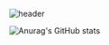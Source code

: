 ![header](https://capsule-render.vercel.app/api?type=waving&color=ffe8c4&height=150&section=header&text=Hi!\tMy\tname\tis\tJo-HanByeol&fontColor=000000&fontSize=50&animation=fadeIn&fontAlignY=80&desc=%20&descAlignY=62&descAlign=62)

![Anurag's GitHub stats](https://github-readme-stats.vercel.app/api?username=johnblStar&show_icons=true&theme=radical)
